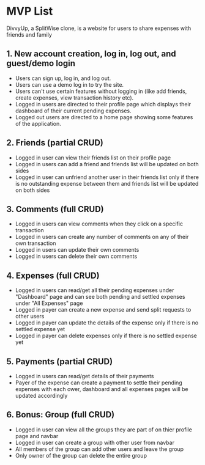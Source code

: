 # MVP List

DivvyUp, a SplitWise clone, is a website for users to share expenses with friends and family

## 1. New account creation, log in, log out, and guest/demo login

* Users can sign up, log in, and log out.
* Users can use a demo log in to try the site.
* Users can't use certain features without logging in (like add friends, create expenses, view transaction history etc).
* Logged in users are directed to their profile page which displays their dashboard of their current pending expenses.
* Logged out users are directed to a home page showing some features of the application.


## 2. Friends (partial CRUD)

* Logged in user can view their friends list on their profile page
* Logged in users can add a friend and friends list will be updated on both sides
* Logged in user can unfriend another user in their friends list only if there is no outstanding expense between them and friends list will be updated on both sides


## 3. Comments (full CRUD)

* Logged in users can view comments when they click on a specific transaction
* Logged in users can create any number of comments on any of their own transaction
* Logged in users can update their own comments
* Logged in users can delete their own comments


## 4. Expenses (full CRUD)

* Logged in users can read/get all their pending expenses under "Dashboard" page and can see both pending and settled expenses under "All Expenses" page
* Logged in payer can create a new expense and send split requests to other users
* Logged in payer can update the details of the expense only if there is no settled expense yet
* Logged in payer can delete expenses only if there is no settled expense yet


## 5. Payments (partial CRUD)

* Logged in users can read/get details of their payments
* Payer of the expense can create a payment to settle their pending expenses with each ower, dashboard and all expenses pages will be updated accordingly


## 6. Bonus: Group (full CRUD)

* Logged in user can view all the groups they are part of on thier profile page and navbar
* Logged in user can create a group with other user from navbar
* All members of the group can add other users and leave the group
* Only owner of the group can delete the entire group
